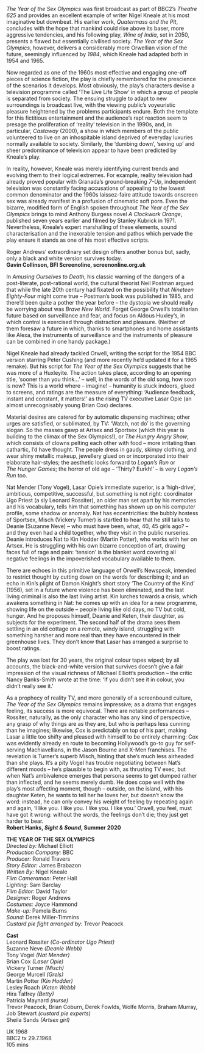 

_The Year of the Sex Olympics_ was first broadcast as part of BBC2’s _Theatre 625_ and provides an excellent example of writer Nigel Kneale at his most imaginative but downbeat. His earlier work, _Quatermass_ _and the Pit_, concludes with the hope that mankind could rise above its baser, more aggressive tendencies, and his following play, _Wine of India_, set in 2050, presents a flawed but essentially civilised society. _The Year of the Sex Olympics_, however, delivers a considerably more Orwellian vision of the future, seemingly influenced by _1984_, which Kneale had adapted both in 1954 and 1965.

Now regarded as one of the 1960s most effective and engaging one-off pieces of science fiction, the play is chiefly remembered for the prescience of the scenarios it develops. Most obviously, the play’s characters devise a television programme called ‘The Live Life Show’ in which a group of people is separated from society. The ensuing struggle to adapt to new surroundings is broadcast live, with the viewing public’s voyeuristic pleasure heightened by the problems participants endure. Both the template for this fictitious entertainment and the audience’s rapt reaction seem to presage the proliferation of ‘reality’ television in the 1990s, and, in particular, _Castaway_ (2000), a show in which members of the public volunteered to live on an inhospitable island deprived of everyday luxuries normally available to society. Similarly, the ‘dumbing down’, ‘sexing up’ and sheer predominance of television appear to have been predicted by Kneale’s play.

In reality, however, Kneale was merely identifying current trends and evolving them to their logical extremes. For example, reality television had already proved popular with Granada’s ground-breaking _7-Up_, independent television was constantly facing accusations of appealing to the lowest common denominator and the 1960s laissez-faire attitude towards onscreen sex was already manifest in a profusion of cinematic soft porn. Even the bizarre, modified form of English spoken throughout _The Year of the Sex Olympics_ brings to mind Anthony Burgess novel _A Clockwork Orange_, published seven years earlier and filmed by Stanley Kubrick in 1971. Nevertheless, Kneale’s expert marshalling of these elements, sound characterisation and the inexorable tension and pathos which pervade the play ensure it stands as one of his most effective scripts.

Roger Andrews’ extraordinary set design offers another bonus but, sadly, only a black and white version survives today.<br>
**Gavin Collinson, BFI Screenoline, screenonline.org.uk**<br>

In _Amusing Ourselves to Death_, his classic warning of the dangers of a post-literate, post-rational world, the cultural theorist Neil Postman argued that while the late 20th century had fixated on the possibility that _Nineteen Eighty-Four_ might come true – Postman’s book was published in 1985, and there’d been quite a pother the year before – the dystopia we should really be worrying about was _Brave New World_. Forget George Orwell’s totalitarian future based on surveillance and fear, and focus on Aldous Huxley’s, in which control is exercised through distraction and pleasure. (Neither of them foresaw a future in which, thanks to smartphones and home assistants like Alexa, the instruments of surveillance and the instruments of pleasure can be combined in one handy package.)

Nigel Kneale had already tackled Orwell, writing the script for the 1954 BBC version starring Peter Cushing (and more recently he’d updated it for a 1965 remake). But his script for _The Year of the Sex Olympics_ suggests that he was more of a Huxleyite. The action takes place, according to an opening title, ‘sooner than you think…’ – well, in the words of the old song, how soon is now? This is a world where – imagine! – humanity is stuck indoors, glued to screens, and ratings are the measure of everything: ‘Audience feedback, instant and constant, it matters!’ as the rising TV executive Lasar Opie (an almost unrecognisably young Brian Cox) declares.

Material desires are catered for by automatic dispensing machines; other urges are satisfied, or sublimated, by TV: ‘Watch, not do’ is the governing slogan. So the masses gawp at Artsex and Sportsex (which this year is building to the climax of the Sex Olympics!), or _The Hungry Angry Show_, which consists of clowns pelting each other with food – more irritating than cathartic, I’d have thought. The people dress in gaudy, skimpy clothing, and wear shiny metallic makeup, jewellery glued on or incorporated into their elaborate hair-styles; the aesthetic looks forward to _Logan’s Run_ or  
_The Hunger Games_; the horror of old age – ‘Thirty? Eurkh!’ – is very _Logan’s Run_ too.

Nat Mender (Tony Vogel), Lasar Opie’s immediate superior, is a ‘high-drive’, ambitious, competitive, successful, but something is not right: coordinator Ugo Priest (a sly Leonard Rossiter), an older man set apart by his memories and his vocabulary, tells him that something has shown up on his computer profile, some shadow or anomaly. Nat has eccentricities: the bubbly hostess of Sportsex, Misch (Vickery Turner) is startled to hear that he still talks to Deanie (Suzanne Neve) – who must have been, what, 40, 45 girls ago? – and they even had a child together, who they visit in the public nurseries. Deanie introduces Nat to Kin Hodder (Martin Potter), who works with her on Artsex. He is struggling with his own bizarre conception of art, drawing faces full of rage and pain: ‘tension’ is the blanket word covering all negative feelings in the impoverished vocabulary available to them.

There are echoes in this primitive language of Orwell’s Newspeak, intended to restrict thought by cutting down on the words for describing it; and an echo in Kin’s plight of Damon Knight’s short story ‘The Country of the Kind’ (1956), set in a future where violence has been eliminated, and the last living criminal is also the last living artist. Kin lurches towards a crisis, which awakens something in Nat: he comes up with an idea for a new programme, showing life on the outside – people living like old days, no TV but cold, hunger. And he proposes himself, Deanie and Keten, their daughter, as subjects for the experiment. The second half of the drama sees them settling in an old cottage on a remote, windy island, struggling with something harsher and more real than they have encountered in their greenhouse lives. They don’t know that Lasar has arranged a surprise to boost ratings.

The play was lost for 30 years, the original colour tapes wiped; by all accounts, the black-and-white version that survives doesn’t give a fair impression of the visual richness of Michael Elliott’s production – the critic Nancy Banks-Smith wrote at the time: ‘If you didn’t see it in colour, you didn’t really see it.’

As a prophecy of reality TV, and more generally of a screenbound culture,  
_The Year of the Sex Olympics_ remains impressive; as a drama that engages feeling, its success is more equivocal. There are notable performances – Rossiter, naturally, as the only character who has any kind of perspective, any grasp of why things are as they are, but who is perhaps less cunning than he imagines; likewise, Cox is predictably on top of his part, making Lasar a little too shifty and pleased with himself to be entirely charming: Cox was evidently already en route to becoming Hollywood’s go-to guy for self-serving Machiavellians, in the Jason Bourne and X-Men franchises. The revelation is Turner’s superb Misch, hinting that she’s much less airheaded than she plays. It’s a pity Vogel has trouble negotiating between Nat’s different moods – he’s plausible to begin with, as thrusting TV exec, but when Nat’s ambivalence emerges that persona seems to get dumped rather than inflected, and he seems merely dumb. He does cope well with the play’s most affecting moment, though – outside, on the island, with his daughter Keten, he wants to tell her he loves her, but doesn’t know the word: instead, he can only convey his weight of feeling by repeating again and again, ‘I like you. I like you. I like you. I like you.’ Orwell, you feel, must have got it wrong: without the words, the feelings don’t die; they just get harder to bear.<br>
**Robert Hanks, _Sight & Sound_, Summer 2020**<br>

**THE YEAR OF THE SEX OLYMPICS**<br>
_Directed by:_ Michael Elliott<br>
_Production Company:_ BBC<br>
_Producer:_ Ronald Travers<br>
_Story Editor:_ James Brabazon<br>
_Written By:_ Nigel Kneale<br>
_Film Cameraman:_ Peter Hall<br>
_Lighting:_ Sam Barclay<br>
_Film Editor:_ David Taylor<br>
_Designer:_ Roger Andrews<br>
_Costumes:_ Joyce Hammond<br>
_Make-up:_ Pamela Burns<br>
_Sound:_ Derek Miller-Timmins<br>
_Custard pie fight arranged by:_ Trevor Peacock<br>

**Cast**<br>
Leonard Rossiter _(Co-ordinator Ugo Priest)_<br>
Suzanne Neve _(Deanie Webb)_<br>
Tony Vogel _(Nat Mender)_<br>
Brian Cox _(Laser Opie)_<br>
Vickery Turner _(Misch)_<br>
George Murcell _(Grels)_<br>
Martin Potter _(Kin Hodder)_<br>
Lesley Roach _(Keten Webb)_<br>
Hira Talfrey _(Betty)_<br>
Patricia Maynard _(nurse)_<br>
Trevor Peacock, Brian Coburn, Derek Fowlds, Wolfe Morris, Braham Murray, Job Stewart _(custard pie experts)_<br>
Sheila Sands _(Artsex girl)_<br>

UK 1968<br>
BBC2 tx 29.7.1968<br>
105 mins<br>
<!--stackedit_data:
eyJoaXN0b3J5IjpbMTAzMTgwMTc4N119
-->